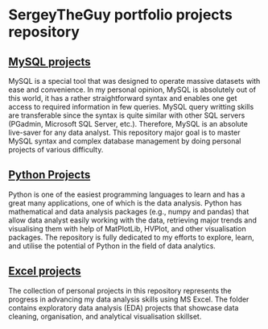 # SergeyTheGuy portfolio projects repository
## [MySQL projects](MySQL_projects)
MySQL is a special tool that was designed to operate massive datasets with ease and convenience. In my personal opinion, MySQL is absolutely out of this world, it has a rather straightforward syntax and enables one get access to required information in few queries. MySQL query writting skills are transferable since the syntax is quite similar with other SQL servers (PGadmin, Microsoft SQL Server, etc.). Therefore, MySQL is an absolute live-saver for any data analyst. This repository major goal is to master MySQL syntax and complex database management by doing personal projects of various difficulty.

## [Python Projects](Python_projects)
Python is one of the easiest programming languages to learn and has a great many applications, one of which is the data analysis. Python has mathematical and data analysis packages (e.g., numpy and pandas) that allow data analyst easily working with the data, retrieving major trends and visualising them with help of MatPlotLib, HVPlot, and other visualisation packages. The repository is fully dedicated to my efforts to explore, learn, and utilise the potential of Python in the field of data analytics. 

## [Excel projects](EXCEL_projects)
The collection of personal projects in this repository represents the progress in advancing my data analysis skills using MS Excel. The folder contains exploratory data analysis (EDA) projects that showcase data cleaning, organisation, and analytical visualisation skillset.
